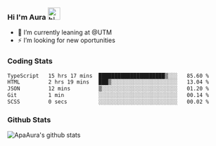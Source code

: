 ### Hi I'm Aura <img src="https://user-images.githubusercontent.com/1303154/88677602-1635ba80-d120-11ea-84d8-d263ba5fc3c0.gif" width="28px" alt="hi">

- 🔭 I’m currently leaning at @UTM
- ⚡ I’m looking for new oportunities


### Coding Stats

<!--START_SECTION:waka-->

```txt
TypeScript   15 hrs 17 mins  █████████████████████▒░░░   85.60 %
HTML         2 hrs 19 mins   ███▒░░░░░░░░░░░░░░░░░░░░░   13.04 %
JSON         12 mins         ▒░░░░░░░░░░░░░░░░░░░░░░░░   01.20 %
Git          1 min           ░░░░░░░░░░░░░░░░░░░░░░░░░   00.14 %
SCSS         0 secs          ░░░░░░░░░░░░░░░░░░░░░░░░░   00.02 %
```

<!--END_SECTION:waka-->

### Github Stats

![ApaAura's github stats](https://github-readme-stats.vercel.app/api?username=ApaAura&count_private=true&theme=tokyonight&hide=contribs,prs)
